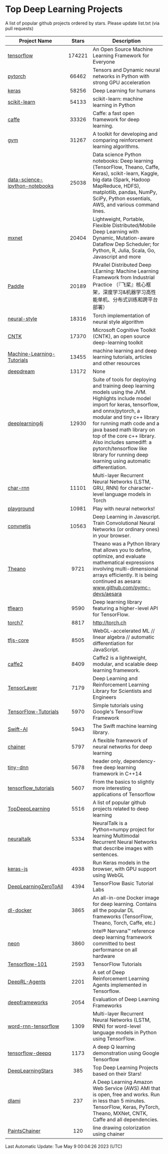 # Top Deep Learning Projects
A list of popular github projects ordered by stars.
Please update list.txt (via pull requests)

|Project Name| Stars | Description |
| ---------- |:-----:| ----------- |
| [tensorflow](https://github.com/tensorflow/tensorflow) | 174221 | An Open Source Machine Learning Framework for Everyone |
| [pytorch](https://github.com/pytorch/pytorch) | 66462 | Tensors and Dynamic neural networks in Python with strong GPU acceleration |
| [keras](https://github.com/keras-team/keras) | 58256 | Deep Learning for humans |
| [scikit-learn](https://github.com/scikit-learn/scikit-learn) | 54133 | scikit-learn: machine learning in Python |
| [caffe](https://github.com/BVLC/caffe) | 33326 | Caffe: a fast open framework for deep learning. |
| [gym](https://github.com/openai/gym) | 31267 | A toolkit for developing and comparing reinforcement learning algorithms. |
| [data-science-ipython-notebooks](https://github.com/donnemartin/data-science-ipython-notebooks) | 25038 | Data science Python notebooks: Deep learning (TensorFlow, Theano, Caffe, Keras), scikit-learn, Kaggle, big data (Spark, Hadoop MapReduce, HDFS), matplotlib, pandas, NumPy, SciPy, Python essentials, AWS, and various command lines. |
| [mxnet](https://github.com/apache/mxnet) | 20404 | Lightweight, Portable, Flexible Distributed/Mobile Deep Learning with Dynamic, Mutation-aware Dataflow Dep Scheduler; for Python, R, Julia, Scala, Go, Javascript and more |
| [Paddle](https://github.com/PaddlePaddle/Paddle) | 20189 | PArallel Distributed Deep LEarning: Machine Learning Framework from Industrial Practice （『飞桨』核心框架，深度学习&机器学习高性能单机、分布式训练和跨平台部署） |
| [neural-style](https://github.com/jcjohnson/neural-style) | 18316 | Torch implementation of neural style algorithm |
| [CNTK](https://github.com/microsoft/CNTK) | 17370 | Microsoft Cognitive Toolkit (CNTK), an open source deep-learning toolkit |
| [Machine-Learning-Tutorials](https://github.com/ujjwalkarn/Machine-Learning-Tutorials) | 13455 | machine learning and deep learning tutorials, articles and other resources  |
| [deepdream](https://github.com/google/deepdream) | 13172 | None |
| [deeplearning4j](https://github.com/deeplearning4j/deeplearning4j) | 12930 | Suite of tools for deploying and training deep learning models using the JVM. Highlights include model import for keras, tensorflow, and onnx/pytorch, a modular and tiny c++ library for running math code and a java based math library on top of the core c++ library. Also includes samediff: a pytorch/tensorflow like library for running deep learning using automatic differentiation. |
| [char-rnn](https://github.com/karpathy/char-rnn) | 11101 | Multi-layer Recurrent Neural Networks (LSTM, GRU, RNN) for character-level language models in Torch |
| [playground](https://github.com/tensorflow/playground) | 10981 | Play with neural networks! |
| [convnetjs](https://github.com/karpathy/convnetjs) | 10563 | Deep Learning in Javascript. Train Convolutional Neural Networks (or ordinary ones) in your browser. |
| [Theano](https://github.com/Theano/Theano) | 9721 | Theano was a Python library that allows you to define, optimize, and evaluate mathematical expressions involving multi-dimensional arrays efficiently. It is being continued as aesara: www.github.com/pymc-devs/aesara |
| [tflearn](https://github.com/tflearn/tflearn) | 9590 | Deep learning library featuring a higher-level API for TensorFlow. |
| [torch7](https://github.com/torch/torch7) | 8817 | http://torch.ch |
| [tfjs-core](https://github.com/tensorflow/tfjs-core) | 8505 | WebGL-accelerated ML // linear algebra // automatic differentiation for JavaScript. |
| [caffe2](https://github.com/facebookarchive/caffe2) | 8409 | Caffe2 is a lightweight, modular, and scalable deep learning framework. |
| [TensorLayer](https://github.com/tensorlayer/TensorLayer) | 7179 | Deep Learning and Reinforcement Learning Library for Scientists and Engineers  |
| [TensorFlow-Tutorials](https://github.com/nlintz/TensorFlow-Tutorials) | 5970 | Simple tutorials using Google's TensorFlow Framework |
| [Swift-AI](https://github.com/Swift-AI/Swift-AI) | 5943 | The Swift machine learning library. |
| [chainer](https://github.com/chainer/chainer) | 5797 | A flexible framework of neural networks for deep learning |
| [tiny-dnn](https://github.com/tiny-dnn/tiny-dnn) | 5678 | header only, dependency-free deep learning framework in C++14 |
| [tensorflow_tutorials](https://github.com/pkmital/tensorflow_tutorials) | 5607 | From the basics to slightly more interesting applications of Tensorflow |
| [TopDeepLearning](https://github.com/aymericdamien/TopDeepLearning) | 5516 | A list of popular github projects related to deep learning |
| [neuraltalk](https://github.com/karpathy/neuraltalk) | 5334 | NeuralTalk is a Python+numpy project for learning Multimodal Recurrent Neural Networks that describe images with sentences. |
| [keras-js](https://github.com/transcranial/keras-js) | 4938 | Run Keras models in the browser, with GPU support using WebGL |
| [DeepLearningZeroToAll](https://github.com/hunkim/DeepLearningZeroToAll) | 4394 | TensorFlow Basic Tutorial Labs |
| [dl-docker](https://github.com/floydhub/dl-docker) | 3865 | An all-in-one Docker image for deep learning. Contains all the popular DL frameworks (TensorFlow, Theano, Torch, Caffe, etc.) |
| [neon](https://github.com/NervanaSystems/neon) | 3860 | Intel® Nervana™ reference deep learning framework committed to best performance on all hardware |
| [Tensorflow-101](https://github.com/sjchoi86/Tensorflow-101) | 2593 | TensorFlow Tutorials |
| [DeepRL-Agents](https://github.com/awjuliani/DeepRL-Agents) | 2201 | A set of Deep Reinforcement Learning Agents implemented in Tensorflow. |
| [deepframeworks](https://github.com/zer0n/deepframeworks) | 2054 | Evaluation of Deep Learning Frameworks |
| [word-rnn-tensorflow](https://github.com/hunkim/word-rnn-tensorflow) | 1309 | Multi-layer Recurrent Neural Networks (LSTM, RNN) for word-level language models in Python using TensorFlow. |
| [tensorflow-deepq](https://github.com/siemanko/tensorflow-deepq) | 1173 | A deep Q learning demonstration using Google Tensorflow |
| [DeepLearningStars](https://github.com/hunkim/DeepLearningStars) | 385 | Top Deep Learning Projects based on their Stars! |
| [dlami](https://github.com/ritchieng/dlami) | 237 | A Deep Learning Amazon Web Service (AWS) AMI that is open, free and works. Run in less than 5 minutes. TensorFlow, Keras, PyTorch, Theano, MXNet, CNTK, Caffe and all dependencies. |
| [PaintsChainer](https://github.com/taizan/PaintsChainer) | 120 | line drawing colorization using chainer |

Last Automatic Update: Tue May  9 00:04:26 2023 (UTC)
